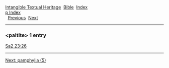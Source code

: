 [Intangible Textual Heritage](../../index)  [Bible](../index) 
[Index](index)   
[p Index](_p_)  
  [Previous](c08227)  [Next](c08229) 

------------------------------------------------------------------------

### &lt;paltite&gt; 1 entry

[Sa2 23:26](../kjv/sa2023.htm#026)  

------------------------------------------------------------------------

[Next: pamphylia (5)](c08229)
